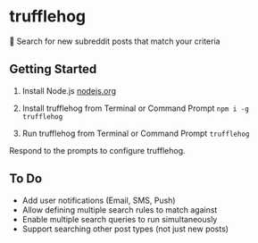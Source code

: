 # trufflehog

🐖 Search for new subreddit posts that match your criteria


## Getting Started

1. Install Node.js
[nodejs.org](https://nodejs.org/)

2. Install trufflehog from Terminal or Command Prompt
`npm i -g trufflehog`

3. Run trufflehog from Terminal or Command Prompt
`trufflehog`

Respond to the prompts to configure trufflehog.


## To Do

* Add user notifications (Email, SMS, Push)
* Allow defining multiple search rules to match against
* Enable multiple search queries to run simultaneously
* Support searching other post types (not just new posts)
